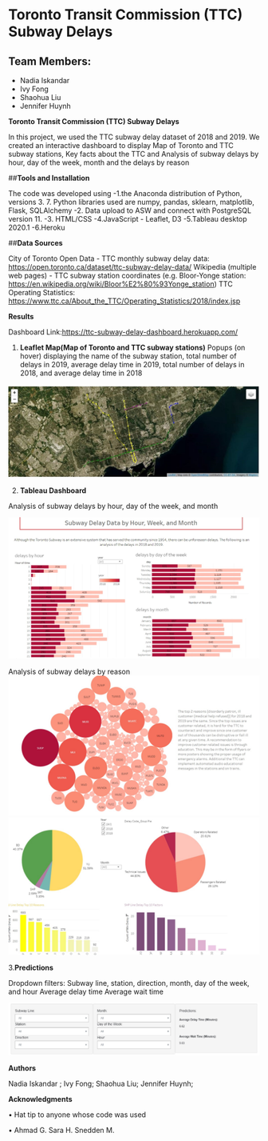 # Toronto Transit Commission (TTC) Subway Delays

## **Team Members:**
- Nadia Iskandar
- Ivy Fong
- Shaohua Liu
- Jennifer Huynh


**Toronto Transit Commission (TTC) Subway Delays**

In this project, we used the TTC subway delay dataset of 2018 and 2019. We created an interactive dashboard to display Map of Toronto and TTC subway stations, Key facts about the TTC and Analysis of subway delays by hour, day of the week, month and the delays by reason

##**Tools and Installation**

The code was developed using 
-1.the Anaconda distribution of Python, versions 3. 7. Python libraries used are numpy, pandas, sklearn, matplotlib, Flask, SQLAlchemy
-2. Data upload to ASW and connect with PostgreSQL version 11.
-3. HTML/CSS
-4.JavaScript - Leaflet, D3
-5.Tableau desktop 2020.1 
-6.Heroku

##**Data Sources**

City of Toronto Open Data - TTC monthly subway delay data: https://open.toronto.ca/dataset/ttc-subway-delay-data/
Wikipedia (multiple web pages) - TTC subway station coordinates (e.g. Bloor-Yonge station: https://en.wikipedia.org/wiki/Bloor%E2%80%93Yonge_station)
TTC Operating Statistics: https://www.ttc.ca/About_the_TTC/Operating_Statistics/2018/index.jsp


**Results**

Dashboard Link:https://ttc-subway-delay-dashboard.herokuapp.com/

1. **Leaflet Map(Map of Toronto and TTC subway stations)**
Popups (on hover) displaying the name of the subway station, total number of delays in 2019, average delay time in 2019, total number of delays in 2018, and average delay time in 2018

![map.jpg](Images/map.jpg)

2. **Tableau Dashboard**

Analysis of subway delays by hour, day of the week, and month

![delaybytime.jpg](Images/delaybytime.jpg)

Analysis of subway delays by reason
![reason1.jpg](Images/reason1.jpg)
![reason2.jpg](Images/reason2.jpg)

3.**Predictions**

Dropdown filters: Subway line, station, direction, month, day of the week, and hour
Average delay time
Average wait time

![prediction.jpg](Images/prediction.jpg)

**Authors**

Nadia Iskandar ; 
Ivy Fong;
Shaohua Liu;
Jennifer Huynh;

**Acknowledgments**

•	Hat tip to anyone whose code was used

•	Ahmad G. Sara H. Snedden M.

